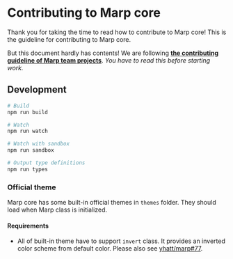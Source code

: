 # Contributing to Marp core

Thank you for taking the time to read how to contribute to Marp core! This is the guideline for contributing to Marp core.

But this document hardly has contents! We are following [**the contributing guideline of Marp team projects**](https://github.com/marp-team/.github/blob/master/CONTRIBUTING.md). _You have to read this before starting work._

## Development

```bash
# Build
npm run build

# Watch
npm run watch

# Watch with sandbox
npm run sandbox

# Output type definitions
npm run types
```

### Official theme

Marp core has some built-in official themes in `themes` folder. They should load when Marp class is initialized.

#### Requirements

- All of built-in theme have to support `invert` class. It provides an inverted color scheme from default color. Please also see [yhatt/marp#77](https://github.com/yhatt/marp/issues/77).
